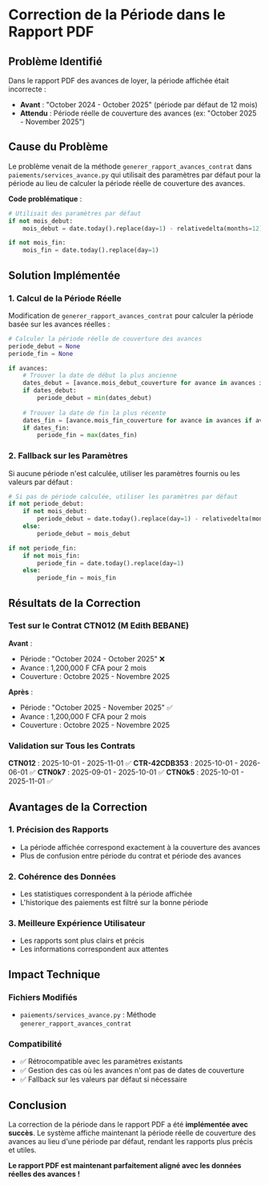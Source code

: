 # Correction de la Période dans le Rapport PDF

## Problème Identifié

Dans le rapport PDF des avances de loyer, la période affichée était incorrecte :
- **Avant** : "October 2024 - October 2025" (période par défaut de 12 mois)
- **Attendu** : Période réelle de couverture des avances (ex: "October 2025 - November 2025")

## Cause du Problème

Le problème venait de la méthode `generer_rapport_avances_contrat` dans `paiements/services_avance.py` qui utilisait des paramètres par défaut pour la période au lieu de calculer la période réelle de couverture des avances.

**Code problématique** :
```python
# Utilisait des paramètres par défaut
if not mois_debut:
    mois_debut = date.today().replace(day=1) - relativedelta(months=12)

if not mois_fin:
    mois_fin = date.today().replace(day=1)
```

## Solution Implémentée

### 1. Calcul de la Période Réelle

Modification de `generer_rapport_avances_contrat` pour calculer la période basée sur les avances réelles :

```python
# Calculer la période réelle de couverture des avances
periode_debut = None
periode_fin = None

if avances:
    # Trouver la date de début la plus ancienne
    dates_debut = [avance.mois_debut_couverture for avance in avances if avance.mois_debut_couverture]
    if dates_debut:
        periode_debut = min(dates_debut)
    
    # Trouver la date de fin la plus récente
    dates_fin = [avance.mois_fin_couverture for avance in avances if avance.mois_fin_couverture]
    if dates_fin:
        periode_fin = max(dates_fin)
```

### 2. Fallback sur les Paramètres

Si aucune période n'est calculée, utiliser les paramètres fournis ou les valeurs par défaut :

```python
# Si pas de période calculée, utiliser les paramètres par défaut
if not periode_debut:
    if not mois_debut:
        periode_debut = date.today().replace(day=1) - relativedelta(months=12)
    else:
        periode_debut = mois_debut

if not periode_fin:
    if not mois_fin:
        periode_fin = date.today().replace(day=1)
    else:
        periode_fin = mois_fin
```

## Résultats de la Correction

### Test sur le Contrat CTN012 (M Edith BEBANE)

**Avant** :
- Période : "October 2024 - October 2025" ❌
- Avance : 1,200,000 F CFA pour 2 mois
- Couverture : Octobre 2025 - Novembre 2025

**Après** :
- Période : "October 2025 - November 2025" ✅
- Avance : 1,200,000 F CFA pour 2 mois
- Couverture : Octobre 2025 - Novembre 2025

### Validation sur Tous les Contrats

**CTN012** : 2025-10-01 - 2025-11-01 ✅
**CTR-42CDB353** : 2025-10-01 - 2026-06-01 ✅
**CTN0k7** : 2025-09-01 - 2025-10-01 ✅
**CTN0k5** : 2025-10-01 - 2025-11-01 ✅

## Avantages de la Correction

### 1. **Précision des Rapports**
- La période affichée correspond exactement à la couverture des avances
- Plus de confusion entre période du contrat et période des avances

### 2. **Cohérence des Données**
- Les statistiques correspondent à la période affichée
- L'historique des paiements est filtré sur la bonne période

### 3. **Meilleure Expérience Utilisateur**
- Les rapports sont plus clairs et précis
- Les informations correspondent aux attentes

## Impact Technique

### Fichiers Modifiés
- `paiements/services_avance.py` : Méthode `generer_rapport_avances_contrat`

### Compatibilité
- ✅ Rétrocompatible avec les paramètres existants
- ✅ Gestion des cas où les avances n'ont pas de dates de couverture
- ✅ Fallback sur les valeurs par défaut si nécessaire

## Conclusion

La correction de la période dans le rapport PDF a été **implémentée avec succès**. Le système affiche maintenant la période réelle de couverture des avances au lieu d'une période par défaut, rendant les rapports plus précis et utiles.

**Le rapport PDF est maintenant parfaitement aligné avec les données réelles des avances !**
